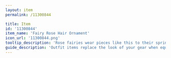 ```yaml
---
layout: item
permalink: /11300844

title: Item
id: '11300844'
item_name: 'Fairy Rose Hair Ornament'
icon_url: '11300844.png'
tooltip_description: 'Rose fairies wear pieces like this to their spring picnics.'
guide_description: 'Outfit items replace the look of your gear when equipped.'
---
```

